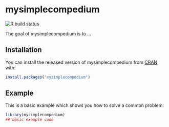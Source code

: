 
# mysimplecompedium

<!-- badges: start -->
[![R build status](https://github.com/LiYingWang/mysimplecompedium/workflows/R-CMD-check/badge.svg)](https://github.com/LiYingWang/mysimplecompedium/actions)
<!-- badges: end -->

The goal of mysimplecompedium is to ...

## Installation

You can install the released version of mysimplecompedium from [CRAN](https://CRAN.R-project.org) with:

``` r
install.packages("mysimplecompedium")
```

## Example

This is a basic example which shows you how to solve a common problem:

``` r
library(mysimplecompedium)
## basic example code
```


